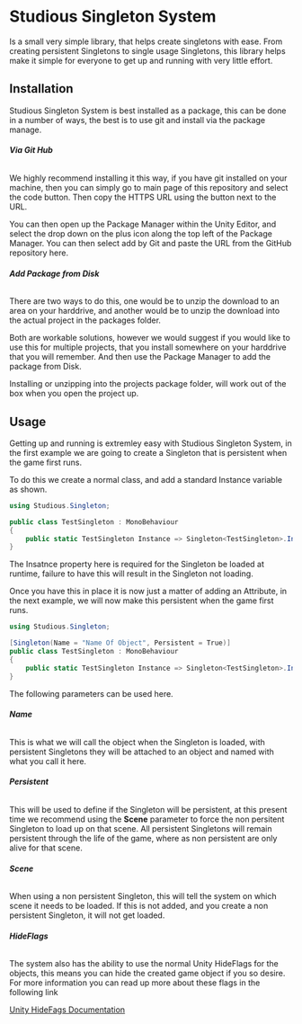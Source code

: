 
# Studious Singleton System
 
 Is a small very simple library, that helps create singletons with ease. From creating persistent Singletons to single usage Singletons, this library helps make it simple for everyone to get up and running with very little effort.


## Installation

Studious Singleton System is best installed as a package, this can be done in a number of ways, the best is to use git and install via the package manage.

###### **Via Git Hub** 

We highly recommend installing it this way, if you have git installed on your machine, then you can simply go to main page of this repository and select the code button. Then copy the HTTPS URL using the button next to the URL.

You can then open up the Package Manager within the Unity Editor, and select the drop down on the plus icon along the top left of the Package Manager. You can then select add by Git and paste the URL from the GitHub repository here.

###### **Add Package from Disk** 

There are two ways to do this, one would be to unzip the download to an area on your harddrive, and another would be to unzip the download into the actual project in the packages folder.

Both are workable solutions, however we would suggest if you would like to use this for multiple projects, that you install somewhere on your harddrive that you will remember. And then use the Package Manager to add the package from Disk.

Installing or unzipping into the projects package folder, will work out of the box when you open the project up.

## Usage

Getting up and running is extremley easy with Studious Singleton System, in the first example we are going to create a Singleton that is persistent when the game first runs.

To do this we create a normal class, and add a standard Instance variable as shown.

```CS
using Studious.Singleton;

public class TestSingleton : MonoBehaviour
{
    public static TestSingleton Instance => Singleton<TestSingleton>.Instance;
}
```

The Insatnce property here is required for the Singleton be loaded at runtime, failure to have this will result in the Singleton not loading.

Once you have this in place it is now just a matter of adding an Attribute, in the next example, we will now make this persistent when the game first runs.

```CS
using Studious.Singleton;

[Singleton(Name = "Name Of Object", Persistent = True)]
public class TestSingleton : MonoBehaviour
{
    public static TestSingleton Instance => Singleton<TestSingleton>.Instance;
}
```

The following parameters can be used here.

###### **Name**

This is what we will call the object when the Singleton is loaded, with persistent Singletons they will be attached to an object and named with what you call it here.

###### **Persistent**

This will be used to define if the Singleton will be persistent, at this present time we recommend using the **Scene** parameter to force the non persitent Singleton to load up on that scene. All persistent Singletons will remain persistent through the life of the game, where as non persistent are only alive for that scene.

###### **Scene**

When using a non persistent Singleton, this will tell the system on which scene it needs to be loaded. If this is not added, and you create a non persistent Singleton, it will not get loaded.

###### **HideFlags**

The system also has the ability to use the normal Unity HideFlags for the objects, this means you can hide the created game object if you so desire. For more information you can read up more about these flags in the following link

[Unity HideFags Documentation](https://docs.unity3d.com/ScriptReference/HideFlags.html)
